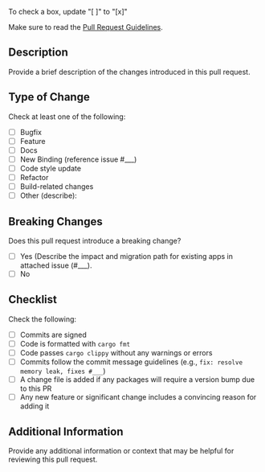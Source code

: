 To check a box, update "[ ]" to "[x]"

Make sure to read the [Pull Request Guidelines](https://github.com/xTekC/passgen/CONTRIBUTING.md#pull-request-guidelines).

## Description

Provide a brief description of the changes introduced in this pull request.

## Type of Change

Check at least one of the following:

- [ ] Bugfix
- [ ] Feature
- [ ] Docs
- [ ] New Binding (reference issue #___)
- [ ] Code style update
- [ ] Refactor
- [ ] Build-related changes
- [ ] Other (describe):

## Breaking Changes

Does this pull request introduce a breaking change?

- [ ] Yes (Describe the impact and migration path for existing apps in attached issue (#___).
- [ ] No

## Checklist

Check the following:

- [ ] Commits are signed
- [ ] Code is formatted with `cargo fmt`
- [ ] Code passes `cargo clippy` without any warnings or errors
- [ ] Commits follow the commit message guidelines (e.g., `fix: resolve memory leak, fixes #___`)
- [ ] A change file is added if any packages will require a version bump due to this PR
- [ ] Any new feature or significant change includes a convincing reason for adding it

## Additional Information

Provide any additional information or context that may be helpful for reviewing this pull request.
